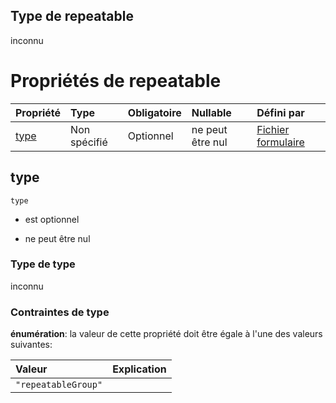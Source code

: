 ## Type de repeatable

inconnu

# Propriétés de repeatable

| Propriété     | Type         | Obligatoire | Nullable         | Défini par                                                                                                                                                                                      |
| :------------ | :----------- | :---------- | :--------------- | :---------------------------------------------------------------------------------------------------------------------------------------------------------------------------------------------- |
| [type](#type) | Non spécifié | Optionnel   | ne peut être nul | [Fichier formulaire](frw-definitions-composant-interaction-dependencies-repeatable-properties-type.md "schemas/form#/definitions/ComposantInteraction/dependencies/repeatable/properties/type") |

## type



`type`

*   est optionnel

*   ne peut être nul

### Type de type

inconnu

### Contraintes de type

**énumération**: la valeur de cette propriété doit être égale à l'une des valeurs suivantes:

| Valeur              | Explication |
| :------------------ | :---------- |
| `"repeatableGroup"` |             |
